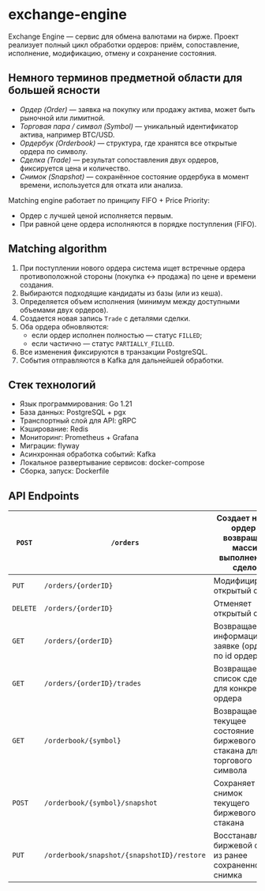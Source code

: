 # exchange-engine

Exchange Engine — сервис для обмена валютами на бирже. Проект реализует полный цикл обработки ордеров: приём, сопоставление, исполнение, модификацию, отмену и сохранение состояния.  

## Немного терминов предметной области для большей ясности  
* *Ордер (Order)* — заявка на покупку или продажу актива, может быть рыночной или лимитной.
* *Торговая пара / символ (Symbol)* — уникальный идентификатор актива, например BTC/USD.
* *Ордербук (Orderbook)* — структура, где хранятся все открытые ордера по символу.
* *Сделка (Trade)* — результат сопоставления двух ордеров, фиксируется цена и количество.
* *Снимок (Snapshot)* — сохранённое состояние ордербука в момент времени, используется для отката или анализа.

Matching engine работает по принципу FIFO + Price Priority:
* Ордер с лучшей ценой исполняется первым.
* При равной цене ордера исполняются в порядке поступления (FIFO).


## Matching algorithm
1. При поступлении нового ордера система ищет встречные ордера противоположной стороны (покупка <-> продажа) по цене и времени создания.
2. Выбираются подходящие кандидаты из базы (или из кеша).
3. Определяется объем исполнения (минимум между доступными объемами двух ордеров).
4. Создается новая запись `Trade` с деталями сделки.
5. Оба ордера обновляются:
   - если ордер исполнен полностью — статус `FILLED`;
   - если частично — статус `PARTIALLY_FILLED`.
6. Все изменения фиксируются в транзакции PostgreSQL.
7. События отправляются в Kafka для дальнейшей обработки.


## Стек технологий
* Язык программирования: Go 1.21
* База данных: PostgreSQL + pgx
* Транспортный слой для API: gRPC
* Кэширование: Redis
* Мониторинг: Prometheus + Grafana
* Миграции: flyway
* Асинхронная обработка событий: Kafka
* Локальное развертывание сервисов: docker-compose
* Сборка, запуск: Dockerfile


## API Endpoints
|`POST` | `/orders`| Создает новый ордер и возвращает массив выполненных сделок |
--------|----------|------------------------------------------------------------
|`PUT` | `/orders/{orderID}` | Модифицирует открытый ордер |
|`DELETE` | `/orders/{orderID}` | Отменяет открытый ордер |
|`GET`| `/orders/{orderID}`|Возвращает информацию по заявке (ордеру) по id ордера |
|`GET`|`/orders/{orderID}/trades`| Возвращает список сделок для конкретного ордера |
|`GET`|`/orderbook/{symbol}`| Возвращает текущее состояние биржевого стакана для торгового символа |
|`POST`|`/orderbook/{symbol}/snapshot`| Сохраняет снимок текущего биржевого стакана|
|`PUT`|`/orderbook/snapshot/{snapshotID}/restore`|Восстанавливает биржевой стакан из ранее сохраненного снимка |